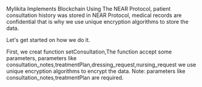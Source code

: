 Mylikita  Implements Blockchain Using The NEAR Protocol, patient consultation history was stored in NEAR Protocol, medical records are confidential that is why we use unique encryption algorithms to store the data.

Let's get started on how we do it.

First, we creat function setConsultation,The function accept some parameters, parameters like consultation_notes,treatmentPlan,dressing_request,nursing_request we use unique encryption algorithms to encrypt the data.
Note: parameters like consultation_notes,treatmentPlan are required.



